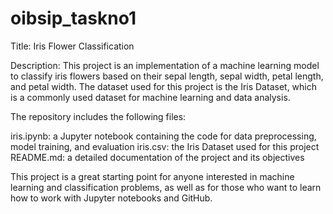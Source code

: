 # oibsip_taskno1
Title: Iris Flower Classification


Description: This project is an implementation of a machine learning model to classify iris flowers based on their sepal length, sepal width, petal length, and petal width. The dataset used for this project is the Iris Dataset, which is a commonly used dataset for machine learning and data analysis. 


The repository includes the following files:

iris.ipynb: a Jupyter notebook containing the code for data preprocessing, model training, and evaluation
iris.csv: the Iris Dataset used for this project
README.md: a detailed documentation of the project and its objectives

This project is a great starting point for anyone interested in machine learning and classification problems, as well as for those who want to learn how to work with Jupyter notebooks and GitHub.
